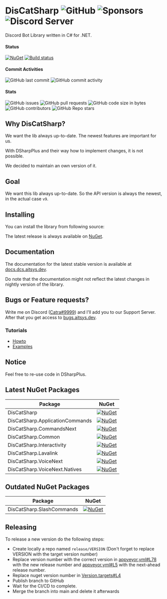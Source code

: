 # DisCatSharp ![GitHub](https://img.shields.io/github/license/Aiko-IT-Systems/DisCatSharp?label=License) ![Sponsors](https://img.shields.io/github/sponsors/Lulalaby?label=Sponsors) ![Discord Server](https://img.shields.io/discord/858089281214087179.svg?label=Discord)
Discord Bot Library written in C# for .NET.

#### Status
[![NuGet](https://img.shields.io/nuget/v/DisCatSharp.svg?label=NuGet%20Overall%20Version)](https://nuget.dcs.aitsys.dev)
[![Build status](https://ci.appveyor.com/api/projects/status/fy4xn9s3cq7j30j7/branch/main?svg=true)](https://ci.appveyor.com/project/AITSYS/discatsharp/branch/main)

#### Commit Activities
![GitHub last commit](https://img.shields.io/github/last-commit/Aiko-IT-Systems/DisCatSharp?label=Last%20Commit)
![GitHub commit activity](https://img.shields.io/github/commit-activity/w/Aiko-IT-Systems/DisCatSharp?label=Commit%20Activity)

#### Stats
![GitHub issues](https://img.shields.io/github/issues/Aiko-IT-Systems/DisCatSharp?label=Issues)
![GitHub pull requests](https://img.shields.io/github/issues-pr/Aiko-IT-Systems/DisCatSharp?label=PRs)
![GitHub code size in bytes](https://img.shields.io/github/languages/code-size/Aiko-IT-Systems/DisCatSharp?label=Size)
![GitHub contributors](https://img.shields.io/github/contributors/Aiko-IT-Systems/DisCatSharp)
![GitHub Repo stars](https://img.shields.io/github/stars/Aiko-IT-Systems/DisCatSharp?label=Stars)

## Why DisCatSharp?
We want the lib always up-to-date. The newest features are important for us.

With DSharpPlus and their way how to implement changes, it is not possible.

We decided to maintain an own version of it.

## Goal
We want this lib always up-to-date. So the API version is always the newest, in the actual case `v9`.

## Installing
You can install the library from following source:

The latest release is always available on [NuGet](https://nuget.dcs.aitsys.dev).

## Documentation
The documentation for the latest stable version is available at [docs.dcs.aitsys.dev](https://docs.dcs.aitsys.dev).

Do note that the documentation might not reflect the latest changes in nightly version of the library.

## Bugs or Feature requests?
Write me on Discord ([Catra#9999](https://discord.com/users/856780995629154305)) and I'll add you to our Support Server. After that you get access to [bugs.aitsys.dev](https://bugs.aitsys.dev).

### Tutorials
* [Howto](https://docs.dcs.aitsys.dev/articles/basics/bot_account.html)
* [Examples](https://examples.dcs.aitsys.dev)

## Notice
Feel free to re-use code in DSharpPlus.

## Latest NuGet Packages
Package|NuGet
|--|--|
DisCatSharp|[![NuGet](https://img.shields.io/nuget/vpre/DisCatSharp.svg?label=)](https://nuget.dcs.aitsys.dev/DisCatSharp)
DisCatSharp.ApplicationCommands|[![NuGet](https://img.shields.io/nuget/vpre/DisCatSharp.ApplicationCommands.svg?label=)](https://nuget.dcs.aitsys.dev/DisCatSharp.ApplicationCommands)
DisCatSharp.CommandsNext|[![NuGet](https://img.shields.io/nuget/vpre/DisCatSharp.CommandsNext.svg?label=)](https://nuget.dcs.aitsys.dev/DisCatSharp.CommandsNext)
DisCatSharp.Common|[![NuGet](https://img.shields.io/nuget/vpre/DisCatSharp.Common.svg?label=)](https://nuget.dcs.aitsys.dev/DisCatSharp.Common)
DisCatSharp.Interactivity|[![NuGet](https://img.shields.io/nuget/vpre/DisCatSharp.Interactivity.svg?label=)](https://nuget.dcs.aitsys.dev/DisCatSharp.Interactivity)
DisCatSharp.Lavalink|[![NuGet](https://img.shields.io/nuget/vpre/DisCatSharp.Lavalink.svg?label=)](https://nuget.dcs.aitsys.dev/DisCatSharp.Lavalink)
DisCatSharp.VoiceNext|[![NuGet](https://img.shields.io/nuget/vpre/DisCatSharp.VoiceNext.svg?label=)](https://nuget.dcs.aitsys.dev/DisCatSharp.VoiceNext)
DisCatSharp.VoiceNext.Natives|[![NuGet](https://img.shields.io/nuget/vpre/DisCatSharp.VoiceNext.Natives.svg?label=)](https://nuget.dcs.aitsys.dev/DisCatSharp.VoiceNext.Natives)

## Outdated NuGet Packages
Package|NuGet
|--|--|
DisCatSharp.SlashCommands|[![NuGet](https://img.shields.io/nuget/vpre/DisCatSharp.SlashCommands.svg?label=)](https://nuget.dcs.aitsys.dev/DisCatSharp.SlashCommands)

## Releasing
To release a new version do the following steps:
- Create locally a repo named `release/VERSION` (Don't forget to replace VERSION with the target version number)
- Replace version number with the correct version in [appveyor.yml#L78](https://github.com/Aiko-IT-Systems/DisCatSharp/blob/main/appveyor.yml#L78) with the new release number and [appveyor.yml#L5](https://github.com/Aiko-IT-Systems/DisCatSharp/blob/main/appveyor.yml#L5) with the next-ahead release number.
- Replace nuget version number in [Version.targets#L4](https://github.com/Aiko-IT-Systems/DisCatSharp/blob/main/Version.targets#L4)
- Publish branch to GitHub
- Wait for the CI/CD to complete.
- Merge the branch into main and delete it afterwards
